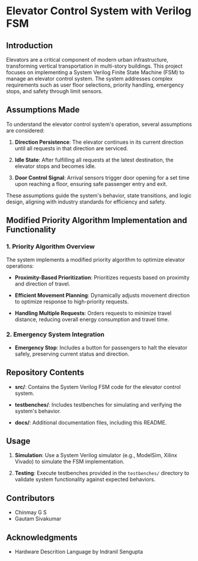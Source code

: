 # Elevator Control System with Verilog FSM

## Introduction

Elevators are a critical component of modern urban infrastructure, transforming vertical transportation in multi-story buildings. This project focuses on implementing a System Verilog Finite State Machine (FSM) to manage an elevator control system. The system addresses complex requirements such as user floor selections, priority handling, emergency stops, and safety through limit sensors.

## Assumptions Made

To understand the elevator control system's operation, several assumptions are considered:

1. **Direction Persistence**: The elevator continues in its current direction until all requests in that direction are serviced.
   
2. **Idle State**: After fulfilling all requests at the latest destination, the elevator stops and becomes idle.
   
3. **Door Control Signal**: Arrival sensors trigger door opening for a set time upon reaching a floor, ensuring safe passenger entry and exit.

These assumptions guide the system's behavior, state transitions, and logic design, aligning with industry standards for efficiency and safety.

## Modified Priority Algorithm Implementation and Functionality

### 1. Priority Algorithm Overview

The system implements a modified priority algorithm to optimize elevator operations:

- **Proximity-Based Prioritization**: Prioritizes requests based on proximity and direction of travel.
  
- **Efficient Movement Planning**: Dynamically adjusts movement direction to optimize response to high-priority requests.
  
- **Handling Multiple Requests**: Orders requests to minimize travel distance, reducing overall energy consumption and travel time.

### 2. Emergency System Integration

- **Emergency Stop**: Includes a button for passengers to halt the elevator safely, preserving current status and direction.

## Repository Contents

- **src/**: Contains the System Verilog FSM code for the elevator control system.
  
- **testbenches/**: Includes testbenches for simulating and verifying the system's behavior.
  
- **docs/**: Additional documentation files, including this README.

## Usage

1. **Simulation**: Use a System Verilog simulator (e.g., ModelSim, Xilinx Vivado) to simulate the FSM implementation.
   
2. **Testing**: Execute testbenches provided in the `testbenches/` directory to validate system functionality against expected behaviors.

## Contributors

- Chinmay G S
- Gautam Sivakumar


## Acknowledgments

- Hardware Descrition Language by Indranil Sengupta
